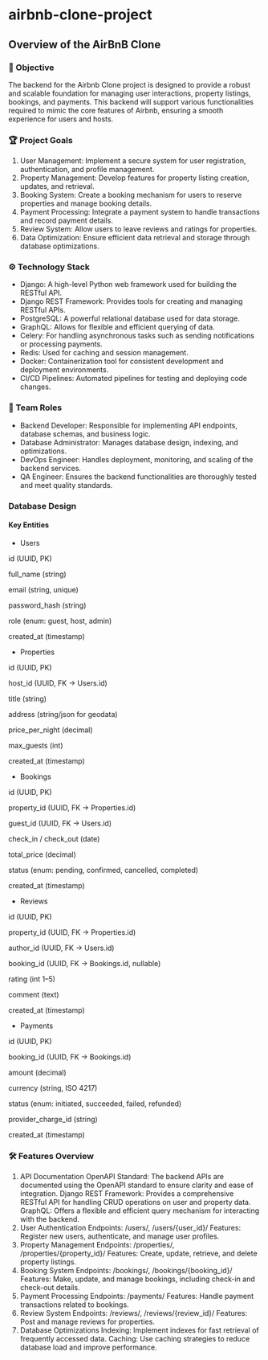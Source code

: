 # airbnb-clone-project
## Overview of the AirBnB Clone
### 🚀 Objective
The backend for the Airbnb Clone project is designed to provide a robust and scalable foundation for managing user interactions, property listings, bookings, and payments. This backend will support various functionalities required to mimic the core features of Airbnb, ensuring a smooth experience for users and hosts.

### 🏆 Project Goals
1. User Management: Implement a secure system for user registration, authentication, and profile management.
2. Property Management: Develop features for property listing creation, updates, and retrieval.
3. Booking System: Create a booking mechanism for users to reserve properties and manage booking details.
4. Payment Processing: Integrate a payment system to handle transactions and record payment details.
5. Review System: Allow users to leave reviews and ratings for properties.
6. Data Optimization: Ensure efficient data retrieval and storage through database optimizations.

### ⚙️ Technology Stack
* Django: A high-level Python web framework used for building the RESTful API.
* Django REST Framework: Provides tools for creating and managing RESTful APIs.
* PostgreSQL: A powerful relational database used for data storage.
* GraphQL: Allows for flexible and efficient querying of data.
* Celery: For handling asynchronous tasks such as sending notifications or processing payments.
* Redis: Used for caching and session management.
* Docker: Containerization tool for consistent development and deployment environments.
* CI/CD Pipelines: Automated pipelines for testing and deploying code changes.
### 👥 Team Roles
* Backend Developer: Responsible for implementing API endpoints, database schemas, and business logic.
* Database Administrator: Manages database design, indexing, and optimizations.
* DevOps Engineer: Handles deployment, monitoring, and scaling of the backend services.
* QA Engineer: Ensures the backend functionalities are thoroughly tested and meet quality standards.


### Database Design
#### Key Entities

* Users

id (UUID, PK)

full_name (string)

email (string, unique)

password_hash (string)

role (enum: guest, host, admin)

created_at (timestamp)


* Properties

id (UUID, PK)

host_id (UUID, FK → Users.id)

title (string)

address (string/json for geodata)

price_per_night (decimal)

max_guests (int)

created_at (timestamp)


* Bookings

id (UUID, PK)

property_id (UUID, FK → Properties.id)

guest_id (UUID, FK → Users.id)

check_in / check_out (date)

total_price (decimal)

status (enum: pending, confirmed, cancelled, completed)

created_at (timestamp)


* Reviews

id (UUID, PK)

property_id (UUID, FK → Properties.id)

author_id (UUID, FK → Users.id)

booking_id (UUID, FK → Bookings.id, nullable)

rating (int 1–5)

comment (text)

created_at (timestamp)


* Payments

id (UUID, PK)

booking_id (UUID, FK → Bookings.id)

amount (decimal)

currency (string, ISO 4217)

status (enum: initiated, succeeded, failed, refunded)

provider_charge_id (string)

created_at (timestamp)

### 🛠️ Features Overview
1. API Documentation
OpenAPI Standard: The backend APIs are documented using the OpenAPI standard to ensure clarity and ease of integration.
Django REST Framework: Provides a comprehensive RESTful API for handling CRUD operations on user and property data.
GraphQL: Offers a flexible and efficient query mechanism for interacting with the backend.
2. User Authentication
Endpoints: /users/, /users/{user_id}/
Features: Register new users, authenticate, and manage user profiles.
3. Property Management
Endpoints: /properties/, /properties/{property_id}/
Features: Create, update, retrieve, and delete property listings.
4. Booking System
Endpoints: /bookings/, /bookings/{booking_id}/
Features: Make, update, and manage bookings, including check-in and check-out details.
5. Payment Processing
Endpoints: /payments/
Features: Handle payment transactions related to bookings.
6. Review System
Endpoints: /reviews/, /reviews/{review_id}/
Features: Post and manage reviews for properties.
7. Database Optimizations
Indexing: Implement indexes for fast retrieval of frequently accessed data.
Caching: Use caching strategies to reduce database load and improve performance.

